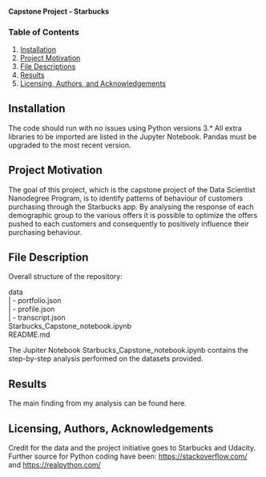 #### Capstone Project - Starbucks ####

### Table of Contents

1. [Installation](#installation)
2. [Project Motivation](#motivation)
3. [File Descriptions](#files)
4. [Results](#results)
5. [Licensing, Authors, and Acknowledgements](#licensing)

## Installation <a name="installation"></a>

The code should run with no issues using Python versions 3.* All extra libraries to be imported are listed in the Jupyter Notebook. Pandas must be upgraded to the most recent version.

## Project Motivation<a name="motivation"></a>

The goal of this project, which is the capstone project of the Data Scientist Nanodegree Program, is to identify patterns of behaviour of customers purchasing through the Starbucks app. By analysing the response of each demographic group to the various offers it is possible to optimize the offers pushed to each customers and consequently to positively influence their purchasing behaviour.

## File Description<a name="files"></a>

Overall structure of the repository:

data<br>
| - portfolio.json<br>
| - profile.json<br>
| - transcript.json<br>
Starbucks_Capstone_notebook.ipynb<br>
README.md<br>

The Jupiter Notebook Starbucks_Capstone_notebook.ipynb contains the step-by-step analysis performed on the datasets provided.

## Results<a name="results"></a>

The main finding from my analysis can be found here.

## Licensing, Authors, Acknowledgements<a name="licensing"></a>

Credit for the data and the project initiative goes to Starbucks and Udacity.<br>
Further source for Python coding have been: https://stackoverflow.com/ and https://realpython.com/ 
